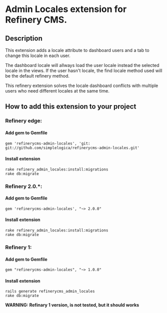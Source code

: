 # Admin Locales extension for Refinery CMS.

## Description

  This extension adds a locale attribute to dashboard users
and a tab to change this locale in each user.

  The dashboard locale will allways load the user locale instead the selected locale
in the views. If the user hasn't locale, the find locale method used will be the default
refinery method.

  This refinery extension solves the locale dashboard conflicts with multiple
users who need different locales at the same time.

## How to add this extension to your project

### Refinery edge:

#### Add gem to Gemfile
    gem 'refinerycms-admin-locales', 'git: git://github.com/simplelogica/refinerycms-admin-locales.git'

#### Install extension
    rake refinery_admin_locales:install:migrations
    rake db:migrate

### Refinery 2.0.*:

#### Add gem to Gemfile
    gem 'refinerycms-admin-locales', "~> 2.0.0"

#### Install extension
    rake refinery_admin_locales:install:migrations
    rake db:migrate

### Refinery 1:

#### Add gem to Gemfile
    gem "refinerycms-admin-locales", "~> 1.0.0"

#### Install extension
    rails generate refinerycms_admin_locales
    rake db:migrate

**WARNING: Refinary 1 version, is not tested, but it should works**
